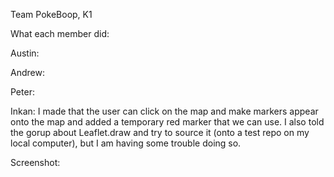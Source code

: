 Team PokeBoop, K1

What each member did:

Austin:

Andrew:

Peter:

Inkan:
I made that the user can click on the map and make markers appear onto the map and added a temporary red marker that we can use. I also told the gorup about Leaflet.draw and try to source it (onto a test repo on my local computer), but I am having some trouble doing so. 

Screenshot: